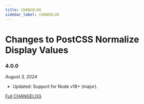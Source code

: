 ```yaml
---
title: CHANGELOG
sidebar_label: CHANGELOG
---
```

# Changes to PostCSS Normalize Display Values

### 4.0.0

_August 3, 2024_

- Updated: Support for Node v18+ (major).

[Full CHANGELOG](https://github.com/csstools/postcss-plugins/tree/main/plugins/postcss-normalize-display-values/CHANGELOG.md)

